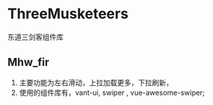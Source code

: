 # ThreeMusketeers
东道三剑客组件库
## Mhw_fir 
1. 主要功能为左右滑动，上拉加载更多，下拉刷新，
2. 使用的组件库有，vant-ui, swiper , vue-awesome-swiper;
